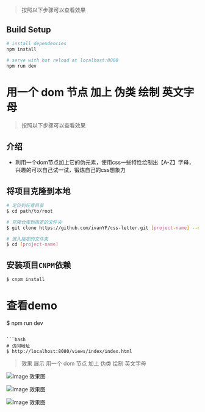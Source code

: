 # 

> 按照以下步骤可以查看效果

## Build Setup

``` bash
# install dependencies
npm install

# serve with hot reload at localhost:8080
npm run dev

```

# 用一个 dom 节点 加上 伪类 绘制 英文字母

> 按照以下步骤可以查看效果


## 介绍

- 利用一个dom节点加上它的伪元素，使用css一些特性绘制出【A-Z】字母，兴趣的可以自己试一试，锻炼自己的css想象力

## 将项目克隆到本地

```bash
# 定位到任意目录
$ cd path/to/root

# 克隆仓库到指定的文件夹
$ git clone https://github.com/ivanYF/css-letter.git [project-name] --depth 1

# 进入指定的文件夹
$ cd [project-name]
```

## 安装项目`CNPM`依赖

```bash
$ cnpm install
```

# 查看demo
$ npm run dev
```

```bash
# 访问地址
$ http://localhost:8080/views/index/index.html
```

> 效果 展示 用一个 dom 节点 加上 伪类 绘制 英文字母

![Image 效果图](https://github.com/ivanYF/css-letter/blob/master/src/assets/1.png)

![Image 效果图](https://github.com/ivanYF/css-letter/blob/master/src/assets/2.png)

![Image 效果图](https://github.com/ivanYF/css-letter/blob/master/src/assets/3.png)




